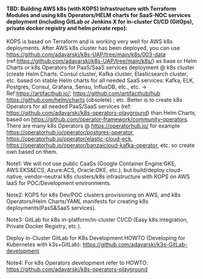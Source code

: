 #### TBD: Building AWS k8s (with KOPS) Infrastructure with Terraform Modules  and using k8s Operators/HELM charts for SaaS-NOC services deployment (including GitLab or Jenkins X for in-cluster CI/CD (GitOps), private docker registry and helm private repo): 

KOPS is based on Terraform and is working very well for AWS k8s deployments. After AWS k8s cluster has been deployed, you can use https://github.com/adavarski/k8s-UAP/tree/main/k8s/003-data (ref:https://github.com/adavarski/k8s-UAP/tree/main/k8s/) as base or Helm Charts or k8s Operators for PaaS/SaaS services deployment @ k8s cluster (create Helm Charts: Consul cluster, Kafka cluster, Elasticsearch cluster, etc. based on stable Helm charts for all needed SaaS services: Kafka, ELK, Postgres, Consul, Grafana, Sensu, InfluxDB, etc., etc. → Ref:https://artifacthub.io/; https://github.com/artifacthub/hub https://github.com/helm/charts (obsolete) ; etc. Better is to create k8s Operators for all needed PaaS/SaaS services (ref: https://github.com/adavarski/k8s-operators-playground) than Helm Charts, based on https://github.com/operator-framework/community-operators. There are many k8s Operators @ https://operatorhub.io/ for example https://operatorhub.io/operator/postgres-operator, https://operatorhub.io/operator/elastic-cloud-eck, https://operatorhub.io/operator/banzaicloud-kafka-operator, etc. so create own based on them.

Note1: We will not use public CaaSs (Google Container Engine:GKE, AWS:EKS&ECS, Azure:ACS, Oracle:OKE, etc.), but build/deploy cloud-native, vendor-neutral k8s clusters/k8s infrastructure with KOPS on AWS IaaS for POC/Development environments.

Note2: KOPS for k8s Dev/POC clusters provisioning on AWS, and k8s Operators/Helm Charts/YAML manifests for creating k8s deployments(PasS&SaaS services).

Note3: GitLab for k8s in-platform/in-cluster CI/CD (Easy k8s integration, Private Docker Registry, etc.). 

Deploy in-Cluster GitLab for K8s Development HOWTO (Developing for Kubernetes with k3s+GitLab): https://github.com/adavarski/k3s-GitLab-development

Note4: For k8s Operators development refer to HOWTO: https://github.com/adavarski/k8s-operators-playground

